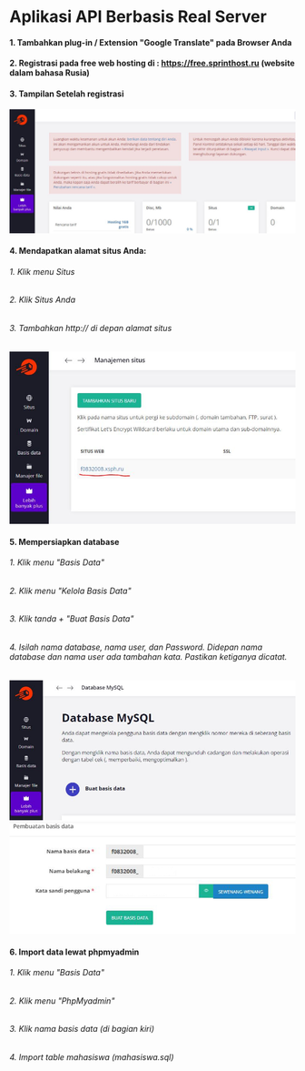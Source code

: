 # Aplikasi API Berbasis Real Server
#### 1. Tambahkan plug-in / Extension "Google Translate" pada Browser Anda
#### 2. Registrasi pada free web hosting di : https://free.sprinthost.ru (website dalam bahasa Rusia)
#### 3. Tampilan Setelah registrasi
![halaman awal](https://github.com/freddywicaksono/api_berbasis_server/blob/main/halaman_awal.JPG)
#### 4. Mendapatkan alamat situs Anda:
###### 1. Klik menu Situs
###### 2. Klik Situs Anda
###### 3. Tambahkan http:// di depan alamat situs
![halaman awal](https://github.com/freddywicaksono/api_berbasis_server/blob/main/menu_situs_saya.JPG)
#### 5. Mempersiapkan database
###### 1. Klik menu "Basis Data"
###### 2. Klik menu "Kelola Basis Data"
###### 3. Klik tanda + "Buat Basis Data"
###### 4. Isilah nama database, nama user, dan Password. Didepan nama database dan nama user ada tambahan kata. Pastikan ketiganya dicatat.
![halaman awal](https://github.com/freddywicaksono/api_berbasis_server/blob/main/menu_kelola_pangkalan_data.JPG)
![halaman awal](https://github.com/freddywicaksono/api_berbasis_server/blob/main/basis%20data2.jpg)
#### 6. Import data lewat phpmyadmin
###### 1. Klik menu "Basis Data"
###### 2. Klik menu "PhpMyadmin"
###### 3. Klik nama basis data (di bagian kiri)
###### 4. Import table mahasiswa (mahasiswa.sql)
